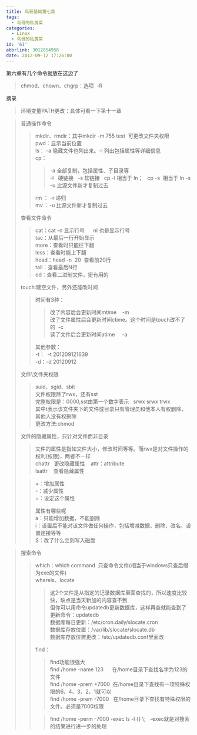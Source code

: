 ```yaml
---
title: 鸟哥基础第七章
tags:
  - 鸟哥的私房菜
categories:
  - Linux
  - 鸟哥的私房菜
id: '61'
abbrlink: 3012054958
date: 2012-09-12 17:26:00
---
```


第六章有几个命令就放在这边了  

> chmod、chown、chgrp：选项  -R    

  
摘录  

> 环境变量PATH更改：具体可看一下第十一章  
>   

> 普通操作命令  
> 
> > mkdir、rmdir：其中mkdir -m 755 test  可更改文件夹权限  
> > pwd：显示当前位置  
> > ls： -a 隐藏文件也列出来。-l 列出包括属性等详细信息  
> > cp：  
> > 
> > > \-a 全部复制，包括属性、子目录等  
> > > \-l   硬链接   -s 软链接   cp -l 相当于 ln；   cp -s  相当于 ln -s  
> > > \-u 比源文件新才复制过去  
> > 
> > rm ： -r 递归  
> > mv ：-u 比源文件新才复制过去  
> 
>   
> 查看文件命令  
> 
> > cat：cat -n 显示行号      nl 也是显示行号  
> > tac：从最后一行开始显示  
> > more：查看时只能往下翻  
> > less：查看时能上下翻  
> > head：head -n  20  查看前20行  
> > tail：查看最后N行  
> > od：查看二进制文件，挺有用的  
> 
>   
> touch:建空文件，另外还能改时间  
> 
> > 时间有3种：  
> > 
> > > 改了内容后会更新时间mtime    -m  
> > > 改了文件属性后会更新时间ctime。这个时间是touch改不了的  -c  
> > > 读了文件后会更新时间atime     -a  
> > 
> > 其他参数：  
> > \-t：  -t 201209121639  
> > \-d：-d 20120912  
> 
> >   
> 
> 文件\\文件夹权限  
> 
> > suid、sgid、sbit  
> > 文件权限除了rwx，还有sst  
> > 完整权限是：0000,sst由第一个数字表示   srwx srwx trwx  
> > 其中t表示该文件夹下的文件或目录只有管理员和他本人有权删除，其他人没有权删除  
> > 更改方法:chmod  
> >   
> 
> 文件的隐藏属性，只针对文件而非目录  
> 
> > 文件的属性是指如文件大小，修改时间等等。而rwx是对文件操作的权利(权限)，两者不一样  
> > chattr   更改隐藏属性    attr：attribute  
> > lsattr    查看隐藏属性  
> 
> > +：增加属性  
> > \-：减少属性  
> > \=：设定这个属性  
> >   
> > 属性有哪些呢  
> > a：只能增加数据，不能删除  
> > i：设置后不能对该文件做任何操作，包括增减数据、删除、改名、设置连接等等  
> > S：改了什么立刻写入磁盘  
> 
>   

> 搜索命令  
> 
> > which：which command  只查命令文件(相当于windows只查后缀为exe的文件)  
> > whereis、locate  
> > 
> > > 这2个文件是从指定的记录数据库里面查找的，所以速度比较快，缺点是当天新加的内容查不到  
> > > 但你可以用命令updatedb更新数据库，这样再查就能查到了  
> > > 更新命令：updatedb  
> > > 数据库每日更新：/etc/cron.daily/slocate.cron  
> > > 数据库存放位置：/var/lib/slocate/slocate.db  
> > > 数据库存放位置更改：/etc/updatedb.conf里面改  
> > 
> > find：  
> > 
> > > find功能很强大  
> > > find /home -name 123      在/home目录下查找名字为123的文件  
> > > find /home -prem +7000  在/home目录下查找有一项特殊权限的6、4、3、2、1就可以  
> > > find /home -prem -7000   在/home目录下查找有特殊权限的文件。必须是7000权限  
> > 
> > > find /home -perm -7000 -exec ls -l {} \\;   -exec就是对搜索的结果进行进一步的处理  
> > 
> > > >